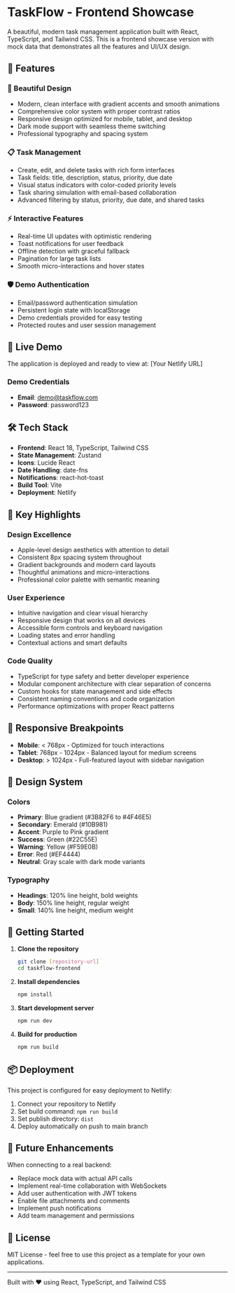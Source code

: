 # TaskFlow - Frontend Showcase

A beautiful, modern task management application built with React, TypeScript, and Tailwind CSS. This is a frontend showcase version with mock data that demonstrates all the features and UI/UX design.

## 🌟 Features

### 🎨 Beautiful Design
- Modern, clean interface with gradient accents and smooth animations
- Comprehensive color system with proper contrast ratios
- Responsive design optimized for mobile, tablet, and desktop
- Dark mode support with seamless theme switching
- Professional typography and spacing system

### 📋 Task Management
- Create, edit, and delete tasks with rich form interfaces
- Task fields: title, description, status, priority, due date
- Visual status indicators with color-coded priority levels
- Task sharing simulation with email-based collaboration
- Advanced filtering by status, priority, due date, and shared tasks

### ⚡ Interactive Features
- Real-time UI updates with optimistic rendering
- Toast notifications for user feedback
- Offline detection with graceful fallback
- Pagination for large task lists
- Smooth micro-interactions and hover states

### 🛡️ Demo Authentication
- Email/password authentication simulation
- Persistent login state with localStorage
- Demo credentials provided for easy testing
- Protected routes and user session management

## 🚀 Live Demo

The application is deployed and ready to view at: [Your Netlify URL]

### Demo Credentials
- **Email**: demo@taskflow.com
- **Password**: password123

## 🛠️ Tech Stack

- **Frontend**: React 18, TypeScript, Tailwind CSS
- **State Management**: Zustand
- **Icons**: Lucide React
- **Date Handling**: date-fns
- **Notifications**: react-hot-toast
- **Build Tool**: Vite
- **Deployment**: Netlify

## 🎯 Key Highlights

### Design Excellence
- Apple-level design aesthetics with attention to detail
- Consistent 8px spacing system throughout
- Gradient backgrounds and modern card layouts
- Thoughtful animations and micro-interactions
- Professional color palette with semantic meaning

### User Experience
- Intuitive navigation and clear visual hierarchy
- Responsive design that works on all devices
- Accessible form controls and keyboard navigation
- Loading states and error handling
- Contextual actions and smart defaults

### Code Quality
- TypeScript for type safety and better developer experience
- Modular component architecture with clear separation of concerns
- Custom hooks for state management and side effects
- Consistent naming conventions and code organization
- Performance optimizations with proper React patterns

## 📱 Responsive Breakpoints

- **Mobile**: < 768px - Optimized for touch interactions
- **Tablet**: 768px - 1024px - Balanced layout for medium screens
- **Desktop**: > 1024px - Full-featured layout with sidebar navigation

## 🎨 Design System

### Colors
- **Primary**: Blue gradient (#3B82F6 to #4F46E5)
- **Secondary**: Emerald (#10B981)
- **Accent**: Purple to Pink gradient
- **Success**: Green (#22C55E)
- **Warning**: Yellow (#F59E0B)
- **Error**: Red (#EF4444)
- **Neutral**: Gray scale with dark mode variants

### Typography
- **Headings**: 120% line height, bold weights
- **Body**: 150% line height, regular weight
- **Small**: 140% line height, medium weight

## 🚀 Getting Started

1. **Clone the repository**
   ```bash
   git clone [repository-url]
   cd taskflow-frontend
   ```

2. **Install dependencies**
   ```bash
   npm install
   ```

3. **Start development server**
   ```bash
   npm run dev
   ```

4. **Build for production**
   ```bash
   npm run build
   ```

## 📦 Deployment

This project is configured for easy deployment to Netlify:

1. Connect your repository to Netlify
2. Set build command: `npm run build`
3. Set publish directory: `dist`
4. Deploy automatically on push to main branch

## 🔮 Future Enhancements

When connecting to a real backend:
- Replace mock data with actual API calls
- Implement real-time collaboration with WebSockets
- Add user authentication with JWT tokens
- Enable file attachments and comments
- Implement push notifications
- Add team management and permissions

## 📄 License

MIT License - feel free to use this project as a template for your own applications.

---

Built with ❤️ using React, TypeScript, and Tailwind CSS